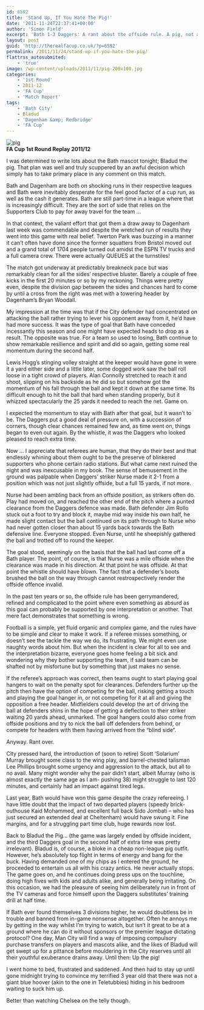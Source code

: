 ```yaml
---
id: 6592
title: 'Stand Up, If You Hate The Pig!'
date: '2011-11-24T22:37:41+00:00'
author: 'Simon Field'
excerpt: 'Bath 1-3 Daggers: A rant about the offside rule. A pig, not as annoying as Chelsea. A perma-tanned old midfielder. And when he says ''rant over'', it''s not true ... Simon Field at Twerton Park.'
layout: post
guid: 'http://therealfacup.co.uk/?p=6592'
permalink: /2011/11/24/stand-up-if-you-hate-the-pig/
flattrss_autosubmited:
    - 'true'
image: /wp-content/uploads/2011/11/pig-200x100.jpg
categories:
    - '1st Round'
    - 2011-12
    - 'FA Cup'
    - 'Match Report'
tags:
    - 'Bath City'
    - Bladud
    - 'Dagenham &amp; Redbridge'
    - 'FA Cup'
---
```


![](http://therealfacup.co.uk/wp-content/uploads/2011/11/pig.jpg "pig")  
**FA Cup 1st Round Replay 2011/12**

I was determined to write lots about the Bath mascot tonight; Bladud the pig. That plan was well and truly scuppered by an awful decision which simply has to take primary place in any comment on this match.

Bath and Dagenham are both on shocking runs in their respective leagues and Bath were inevitably desperate for the feel good factor of a cup run, as well as the cash it generates. Bath are still part-time in a league where that is increasingly difficult. They are the sort of side that relies on the Supporters Club to pay for away travel for the team …

In that context, the valiant effort that got them a draw away to Dagenham last week was commendable and despite the wretched run of results they went into this game with real belief. Twerton Park was buzzing in a manner it can’t often have done since the former squatters from Bristol moved out and a grand total of 1704 people turned out amidst the ESPN TV trucks and a full camera crew. There were actually QUEUES at the turnstiles!

The match got underway at predictably breakneck pace but was remarkably clean for all the sides’ respective bluster. Barely a couple of free kicks in the first 20 minutes or so by my reckoning. Things were pretty even, despite the division gap between the sides and chances hard to come by until a cross from the right was met with a towering header by Dagenham’s Bryan Woodall.

My impression at the time was that if the City defender had concentrated on attacking the ball rather trying to lever his opponent away from it, he’d have had more success. It was the type of goal that Bath have conceded incessantly this season and one might have expected heads to drop as a result. The opposite was true. For a team so used to losing, Bath continue to show remarkable resilience and spirit and did so again, getting some real momentum during the second half.

Lewis Hogg’s stinging volley straight at the keeper would have gone in were it a yard either side and a little later, some dogged work saw the ball roll loose in a tight crowd of players. Alan Connolly stretched to reach it and shoot, slipping on his backside as he did so but somehow got the momentum of his fall through the ball and kept it down at the same time. Its difficult enough to hit the ball that hard when standing properly, but it whizzed spectacularly the 25 yards it needed to reach the net. Game on.

I expected the momentum to stay with Bath after that goal, but it wasn’t to be. The Daggers put a good deal of pressure on, with a succession of corners, though clear chances remained few and, as time went on, things began to even out again. By the whistle, it was the Daggers who looked pleased to reach extra time.

Now … I appreciate that referees are human, that they do their best and that endlessly whining about them ought to be the preserve of blinkered supporters who phone certain radio stations. But what came next ruined the night and was inexcusable in my book. The sense of bemusement in the ground was palpable when Daggers’ striker Nurse made it 2-1 from a position which was not just slightly offside, but a full 15 yards, if not more.

Nurse had been ambling back from an offside position, as strikers often do. Play had moved on, and reached the other end of the pitch where a punted clearance from the Daggers defence was made. Bath defender Jim Rollo stuck out a foot to try and block it, maybe mid way inside his own half, he made slight contact but the ball continued on its path through to Nurse who had never gotten closer than about 15 yards back towards the Bath defensive line. Everyone stopped. Even Nurse, until he sheepishly gathered the ball and trotted off to round the keeper.

The goal stood, seemingly on the basis that the ball had last come off a Bath player. The point, of course, is that Nurse was a mile offside when the clearance was made in his direction. At that point he was offside. At that point the whistle should have blown. The fact that a defender’s boots brushed the ball on the way through cannot restrospectively render the offside offence invalid.

In the past ten years or so, the offside rule has been gerrymandered, refined and complicated to the point where even something as absurd as this goal can probably be supported by one interpretation or another. That mere fact demonstrates that something is wrong.

Football is a simple, yet fluid organic and complex game, and the rules have to be simple and clear to make it work. If a referee misses something, or doesn’t see the tackle the way we do, its frustrating. We might even use naughty words about him. But when the incident is clear for all to see and the interpretation bizarre, everyone goes home feeling a bit sick and wondering why they bother supporting the team, if said team can be shafted not by misfortune but by something that just makes no sense.

If the referee’s approach was correct, then teams ought to start playing goal hangers to wait on the penalty spot for clearances. Defenders further up the pitch then have the option of competing for the ball, risking getting a touch and playing the goal hanger in, or not competing for it at all and giving the opposition a free header. Midfielders could develop the art of driving the ball at defenders shins in the hope of getting a deflection to their striker waiting 20 yards ahead, unmarked. The goal hangers could also come from offside positions and try to nick the ball off defenders from behind, or compete for headers with them having arrived from the “blind side”.

Anyway. Rant over.

City pressed hard, the introduction of (soon to retire) Scott ‘Solarium’ Murray brought some class to the wing play, and barrel-chested talisman Lee Phillips brought some urgency and aggression to the attack, but all to no avail. Many might wonder why the pair didn’t start, albeit Murray (who is almost exactly the same age as I am- pushing 38) might struggle to last 120 minutes, and certainly had an impact against tired legs.

Last year, Bath would have won this game despite the crazy refereeing. I have little doubt that the impact of two departed players (speedy brick-outhouse Kaid Mohammed, and excellent full back Sido Jombati – who has just secured an extended deal at Cheltenham) would have swung it. Fine margins, and for a struggling part time club, huge rewards now lost.

Back to Bladud the Pig… (the game was largely ended by offside incident, and the third Daggers goal in the second half of extra time was pretty irrelevant). Bladud is, of course, a bloke in a cheap non-league pig outfit. However, he’s absolutely top flight in terms of energy and bang for the buck. Having demanded one of my chips as I entered the ground, he proceeded to entertain us all with his crazy antics. He never actually stops. The game goes on, and he continues doing press ups on the touchline, doing high fives with kids and adults alike, and generally being irritating. On this occasion, we had the pleasure of seeing him deliberately run in front of the TV cameras and force himself upon the Daggers substitutes’ training drill at half time.

If Bath ever found themselves 3 divisions higher, he would doubtless be in trouble and banned from in-game nonsense altogether. Often he annoys me by getting in the way whilst I’m trying to watch, but isn’t it great to be at a ground where he can do it without sponsors or the premier league dictating protocol? One day, Man City will find a way of imposing compulsory purchase transfers on players and mascots alike, and the likes of Bladud will get swept up for a pittance before mouldering in the City reserves until all their youthful exuberance drains away. Until then: Up the pig!

I went home to bed, frustrated and saddened. And then had to stay up until gone midnight trying to convince my terrified 3 year old that there was not a giant blue hoover (akin to the one in Teletubbies) hiding in his bedroom waiting to suck him up.

Better than watching Chelsea on the telly though.